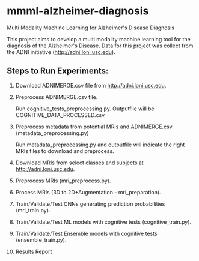 # mmml-alzheimer-diagnosis
Multi Modality Machine Learning for Alzheimer's Disease Diagnosis

This project aims to develop a multi modality machine learning tool for the diagnosis of the Alzheimer's Disease.
Data for this project was collect from the ADNI initiative (http://adni.loni.usc.edu).


## Steps to Run Experiments:

1. Download ADNIMERGE.csv file from http://adni.loni.usc.edu.
2. Preprocess ADNIMERGE.csv file.

    Run cognitive_tests_preprocessing.py. Outputfile will be COGNITIVE_DATA_PROCESSED.csv

3. Preprocess metadata from potential MRIs and ADNIMERGE.csv (metadata_preprocessing.py)
    
    Run metadata_preprocessing.py and outputfile will indicate the right MRIs files to download and preprocess.

<!-- 3. Select diagnosis classes of interest (AD,CN,MCI) (subject_preprocess.py). -->

4. Download MRIs from select classes and subjects at http://adni.loni.usc.edu.

5. Preprocess MRIs (mri_preprocess.py).

6. Process MRIs (3D to 2D+Augmentation - mri_preparation).

7. Train/Validate/Test CNNs generating prediction probabilities (mri_train.py).

8. Train/Validate/Test ML models with cognitive tests (cognitive_train.py).

8. Train/Validate/Test Ensemble models with cognitive tests (ensemble_train.py).

10. Results Report


